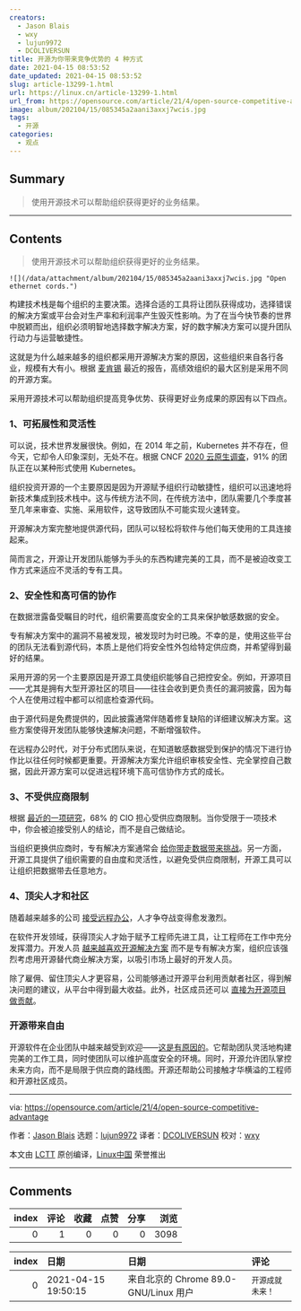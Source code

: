 ```yaml
---
creators:
  - Jason Blais
  - wxy
  - lujun9972
  - DCOLIVERSUN
title: 开源为你带来竞争优势的 4 种方式
date: 2021-04-15 08:53:52
date_updated: 2021-04-15 08:53:52
slug: article-13299-1.html
url: https://linux.cn/article-13299-1.html
url_from: https://opensource.com/article/21/4/open-source-competitive-advantage
image: album/202104/15/085345a2aani3axxj7wcis.jpg
tags:
  - 开源
categories:
  - 观点
---
```


## Summary

> 使用开源技术可以帮助组织获得更好的业务结果。

***

<!-- more -->

## Contents

> 
> 使用开源技术可以帮助组织获得更好的业务结果。
> 
> 
> 

`![](/data/attachment/album/202104/15/085345a2aani3axxj7wcis.jpg "Open ethernet cords.")`

构建技术栈是每个组织的主要决策。选择合适的工具将让团队获得成功，选择错误的解决方案或平台会对生产率和利润率产生毁灭性影响。为了在当今快节奏的世界中脱颖而出，组织必须明智地选择数字解决方案，好的数字解决方案可以提升团队行动力与运营敏捷性。

这就是为什么越来越多的组织都采用开源解决方案的原因，这些组织来自各行各业，规模有大有小。根据 [麦肯锡](https://www.mckinsey.com/industries/technology-media-and-telecommunications/our-insights/developer-velocity-how-software-excellence-fuels-business-performance#) 最近的报告，高绩效组织的最大区别是采用不同的开源方案。

采用开源技术可以帮助组织提高竞争优势、获得更好业务成果的原因有以下四点。

### 1、可拓展性和灵活性

可以说，技术世界发展很快。例如，在 2014 年之前，Kubernetes 并不存在，但今天，它却令人印象深刻，无处不在。根据 CNCF [2020 云原生调查](https://www.cncf.io/blog/2020/11/17/cloud-native-survey-2020-containers-in-production-jump-300-from-our-first-survey/)，91% 的团队正在以某种形式使用 Kubernetes。

组织投资开源的一个主要原因是因为开源赋予组织行动敏捷性，组织可以迅速地将新技术集成到技术栈中。这与传统方法不同，在传统方法中，团队需要几个季度甚至几年来审查、实施、采用软件，这导致团队不可能实现火速转变。

开源解决方案完整地提供源代码，团队可以轻松将软件与他们每天使用的工具连接起来。

简而言之，开源让开发团队能够为手头的东西构建完美的工具，而不是被迫改变工作方式来适应不灵活的专有工具。

### 2、安全性和高可信的协作

在数据泄露备受瞩目的时代，组织需要高度安全的工具来保护敏感数据的安全。

专有解决方案中的漏洞不易被发现，被发现时为时已晚。不幸的是，使用这些平台的团队无法看到源代码，本质上是他们将安全性外包给特定供应商，并希望得到最好的结果。

采用开源的另一个主要原因是开源工具使组织能够自己把控安全。例如，开源项目——尤其是拥有大型开源社区的项目——往往会收到更负责任的漏洞披露，因为每个人在使用过程中都可以彻底检查源代码。

由于源代码是免费提供的，因此披露通常伴随着修复缺陷的详细建议解决方案。这些方案使得开发团队能够快速解决问题，不断增强软件。

在远程办公时代，对于分布式团队来说，在知道敏感数据受到保护的情况下进行协作比以往任何时候都更重要。开源解决方案允许组织审核安全性、完全掌控自己数据，因此开源方案可以促进远程环境下高可信协作方式的成长。

### 3、不受供应商限制

根据 [最近的一项研究](https://solutionsreview.com/cloud-platforms/flexera-68-percent-of-cios-worry-about-vendor-lock-in-with-public-cloud/)，68% 的 CIO 担心受供应商限制。当你受限于一项技术中，你会被迫接受别人的结论，而不是自己做结论。

当组织更换供应商时，专有解决方案通常会 [给你带走数据带来挑战](https://www.computerworld.com/article/3428679/mattermost-makes-case-for-open-source-as-team-messaging-market-booms.html)。另一方面，开源工具提供了组织需要的自由度和灵活性，以避免受供应商限制，开源工具可以让组织把数据带去任意地方。

### 4、顶尖人才和社区

随着越来越多的公司 [接受远程办公](https://mattermost.com/blog/tips-for-working-remotely/)，人才争夺战变得愈发激烈。

在软件开发领域，获得顶尖人才始于赋予工程师先进工具，让工程师在工作中充分发挥潜力。开发人员 [越来越喜欢开源解决方案](https://opensource.com/article/20/6/open-source-developers-survey) 而不是专有解决方案，组织应该强烈考虑用开源替代商业解决方案，以吸引市场上最好的开发人员。

除了雇佣、留住顶尖人才更容易，公司能够通过开源平台利用贡献者社区，得到解决问题的建议，从平台中得到最大收益。此外，社区成员还可以 [直接为开源项目做贡献](https://mattermost.com/blog/100-most-popular-mattermost-features-invented-and-contributed-by-our-amazing-open-source-community/)。

### 开源带来自由

开源软件在企业团队中越来越受到欢迎——[这是有原因的](https://mattermost.com/blog/100-most-popular-mattermost-features-invented-and-contributed-by-our-amazing-open-source-community/)。它帮助团队灵活地构建完美的工作工具，同时使团队可以维护高度安全的环境。同时，开源允许团队掌控未来方向，而不是局限于供应商的路线图。开源还帮助公司接触才华横溢的工程师和开源社区成员。

---

via: <https://opensource.com/article/21/4/open-source-competitive-advantage>

作者：[Jason Blais](https://opensource.com/users/jasonblais) 选题：[lujun9972](https://github.com/lujun9972) 译者：[DCOLIVERSUN](https://github.com/DCOLIVERSUN) 校对：[wxy](https://github.com/wxy)

本文由 [LCTT](https://github.com/LCTT/TranslateProject) 原创编译，[Linux中国](https://linux.cn/) 荣誉推出

***

## Comments


|   index |   评论 |   收藏 |   点赞 |   分享 |   浏览 |
|--------:|-------:|-------:|-------:|-------:|-------:|
|       0 |      1 |      0 |      0 |      0 |   3098 |

|   index | 日期                | 日期                                  | 评论             |
|--------:|:--------------------|:--------------------------------------|:-----------------|
|       0 | 2021-04-15 19:50:15 | 来自北京的 Chrome 89.0-GNU/Linux 用户 | `开源成就未来！` |
